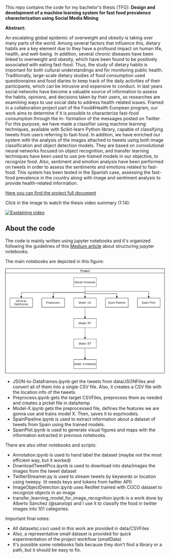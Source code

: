 This repo contains the code for my bachelor's thesis (TFG): **Design and development of a machine learning system for fast food prevalence characterization using Social Media Mining**

**Abstract:**

An escalating global epidemic of overweight and obesity is taking over many parts of the world. Among several factors that influence this, dietary habits are a key element due to they have a profound impact on human life, health, and well-being. In addition, several chronic diseases have been linked to overweight and obesity, which have been found to be positively associated with eating fast-food. Thus, the study of dietary habits is important for both cultural understandings and for monitoring public health. Traditionally, large-scale dietary studies of food consumption used questionnaires and food diaries to keep track of the daily activities of their participants, which can be intrusive and expensive to conduct. In last years social networks have become a valuable source of information to assess the habits, opinions, and decisions taken by their users, so researches are examining ways to use social data to address health-related issues. Framed in a collaboration project part of the Food4Health European program, our work aims to determine if it is possible to characterize fast-food consumption through the in- formation of the messages posted on Twitter. For this purpose, we have made a classifier using machine learning techniques, available with Scikit-learn Python library, capable of classifying tweets from users referring to fast-food. In addition, we have enriched our system with the analysis of the images attached to tweets using both image classification and object detection models. They are based on convolutional neural networks focused on object recognition, and transfer learning techniques have been used to use pre-trained models in our objective, to recognize food. Also, sentiment and emotion analysis have been performed on tweets in order to assess the sentiments and emotions related to fast-food. This system has been tested in the Spanish case, assessing the fast-food prevalence in the country along with image and sentiment analysis to provide health-related information.

[Here you can find the project full document](http://www.gsi.upm.es/administrator/components/com_jresearch/files/publications/tfg-dani-vera.pdf)

Click in the image to watch the thesis video summary (1:14):

[![Explaining video](https://i.ytimg.com/an_webp/jM3m-Z3n3yA/mqdefault_6s.webp?du=3000&sqp=CID0__8F&rs=AOn4CLC-172-exzqmb31N-pta9rVTlATKw)](https://www.youtube.com/watch?v=jM3m-Z3n3yA)


## About the code

The code is mainly written using jupyter notebooks and it's organized following the guidelines of this [Medium article](https://towardsdatascience.com/structuring-jupyter-notebooks-for-fast-and-iterative-machine-learning-experiments-e09b56fa26bb) about structuring jupyter notebooks.

The main notebooks are depicted in this figure:

![Notebooks diagram](images/TFGRepo.png)

* JSON-to-Dataframes.ipynb get the tweets from data/JSONFiles and convert all of them into a single CSV file. Also, it creates a CSV file with the location info of the tweets.
* Preprocess.ipynb gets the target CSVFiles, preprocess them as needed and creates a pickel file in data/temp
* Model-X.ipynb gets the preprocessed file, defines the features we are gonna use and trains model X. Then, saves it to exp/models.
* SpainPipeline.ipynb is used to extract information about a dataset of tweets from Spain using the trained models.
* SpainPlot.ipynb is used to generate visual figures and maps with the information extracted in previous notebooks.

There are also other notebooks and scripts:
* Annotation.ipynb is used to hand label the dataset (maybe not the most efficient way, but it worked)
* DownloadTweetPics.ipynb is used to download into data/images the images from the tweet dataset
* TwitterStreamer.py is used to stream tweets by keywords or location using tweepy. (it needs keys and tokens from twitter API)
* ImageObjectDetection.ipynb uses ResNet trained with COCO dataset to recognize objects in an image
* transfer_learning_model_for_image_recognition.ipynb is a work done by Alberto Sánchez (@sanxlop) and I use it to classify the food in twitter images into 101 categories.

Important final notes:
* All datasets(.csv) used in this work are provided in data/CSVFiles
* Also, a representative small dataset is provided for quick experimentation of the project workflow (smallData)
* It's possible some notebooks fails because they don't find a library or a path, but it should be easy to fix.
